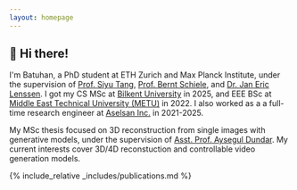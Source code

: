 ```yaml
---
layout: homepage
---
```


## 👋 Hi there!
I'm Batuhan, a PhD student at ETH Zurich and Max Planck Institute, under the supervision of [Prof. Siyu Tang](https://inf.ethz.ch/people/person-detail.MjYyNzgw.TGlzdC8zMDQsLTg3NDc3NjI0MQ==.html), [Prof. Bernt Schiele](https://www.mpi-inf.mpg.de/departments/computer-vision-and-machine-learning/people/bernt-schiele), and [Dr. Jan Eric Lenssen](https://janericlenssen.github.io). I got my CS MSc at [Bilkent University](https://w3.bilkent.edu.tr/bilkent/) in 2025, and EEE BSc at [Middle East Technical University (METU)](https://www.metu.edu.tr/) in 2022. I also worked as a a full-time research engineer at [Aselsan Inc.](https://www.aselsan.com/en) in 2021-2025.

My MSc thesis focused on 3D reconstruction from single images with generative models, under the supervision of [Asst. Prof. Aysegul Dundar](http://www.cs.bilkent.edu.tr/~adundar/). My current interests cover 3D/4D reconstuction and controllable video generation models.

{% include_relative _includes/publications.md %}

